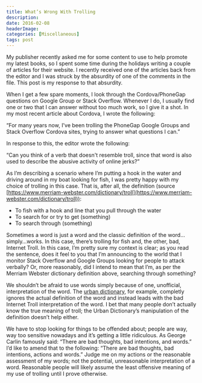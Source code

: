 ```yaml
---
title: What’s Wrong With Trolling
description: 
date: 2016-02-08
headerImage: 
categories: [Miscellaneous]
tags: post
---
```


My publisher recently asked me for some content to use to help promote my latest books, so I spent some time during the holidays writing a couple of articles for their website. I recently received one of the articles back from the editor and I was struck by the absurdity of one of the comments in the file. This post is my response to that absurdity.

When I get a few spare moments, I look through the Cordova/PhoneGap questions on Google Group or Stack Overflow. Whenever I do, I usually find one or two that I can answer without too much work, so I give it a shot. In my most recent article about Cordova, I wrote the following:

“For many years now, I've been trolling the PhoneGap Google Groups and Stack Overflow Cordova sites, trying to answer what questions I can.”

In response to this, the editor wrote the following:

“Can you think of a verb that doesn't resemble troll, since that word is also used to describe the abusive activity of online jerks?”

As I’m describing a scenario where I’m putting a hook in the water and driving around in my boat looking for fish, I was pretty happy with my choice of trolling in this case. That is, after all, the definition (source [https://www.merriam-webster.com/dictionary/troll](https://www.merriam-webster.com/dictionary/troll)):

*   To fish with a hook and line that you pull through the water
*   To search for or try to get (something)
*   To search through (something)

Sometimes a word is just a word and the classic definition of the word…simply…works. In this case, there’s trolling for fish and, the other, bad, Internet Troll. In this case, I’m pretty sure my context is clear; as you read the sentence, does it feel to you that I’m announcing to the world that I monitor Stack Overflow and Google Groups looking for people to attack verbally? Or, more reasonably, did I intend to mean that I’m, as per the Merriam Webster dictionary definition above, searching through something?

We shouldn’t be afraid to use words simply because of one, unofficial, interpretation of the word. The [urban dictionary](https://www.urbandictionary.com/define.php?term=trolling), for example, completly ignores the actual definition of the word and instead leads with the bad Internet Troll interpretation of the word. I bet that many people don’t actually know the true meaning of troll; the Urban Dictionary’s manipulation of the definition doesn’t help either.

We have to stop looking for things to be offended about; people are way, way too sensitive nowadays and it’s getting a little ridiculous. As George Carlin famously said: “There are bad thoughts, bad intentions, and words.” I’d like to amend that to the following: “There are bad thoughts, bad intentions, actions and words.” Judge me on my actions or the reasonable assessment of my words; not the potential, unreasonable interpretation of a word. Reasonable people will likely assume the least offensive meaning of my use of trolling until I prove otherwise.